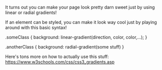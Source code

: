 It turns out you can make your page look pretty darn sweet just by using linear or radial gradients!

If an element can be styled, you can make it look way cool just by playing around with this basic syntax!

.someClass {
  background: linear-gradient(direction, color, color,...);
}

.anotherClass {
  background: radial-gradient(some stuff)
}

Here's tons more on how to actually use this stuff:
https://www.w3schools.com/css/css3_gradients.asp
